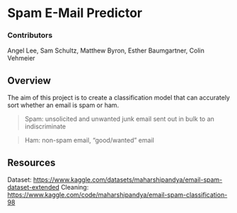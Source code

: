# Spam E-Mail Predictor
### Contributors
Angel Lee, Sam Schultz, Matthew Byron, Esther Baumgartner, Colin Vehmeier

## Overview
The aim of this project is to create a classification model that can accurately sort whether an email is spam or ham. 
> Spam: unsolicited and unwanted junk email sent out in bulk to an indiscriminate

> Ham: non-spam email, “good/wanted” email

## Resources
Dataset: https://www.kaggle.com/datasets/maharshipandya/email-spam-dataset-extended
Cleaning: https://www.kaggle.com/code/maharshipandya/email-spam-classification-98
